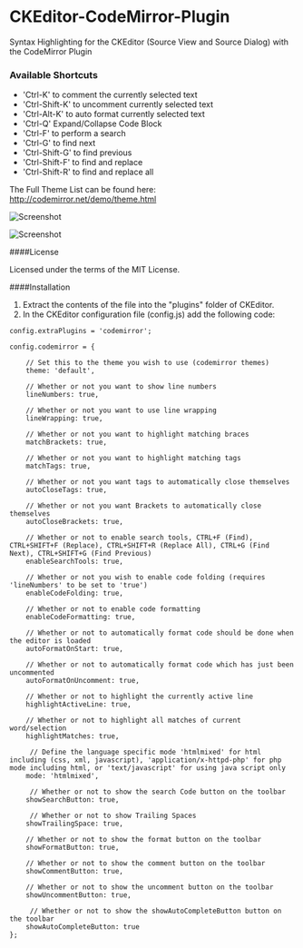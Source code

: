 CKEditor-CodeMirror-Plugin
==========================

Syntax Highlighting for the CKEditor (Source View and Source Dialog) with the CodeMirror Plugin

### Available Shortcuts
* 'Ctrl-K' to comment the currently selected text
* 'Ctrl-Shift-K' to uncomment currently selected text
* 'Ctrl-Alt-K' to auto format currently selected text
* 'Ctrl-Q' Expand/Collapse Code Block
* 'Ctrl-F' to perform a search
* 'Ctrl-G' to find next
* 'Ctrl-Shift-G' to find previous
* 'Ctrl-Shift-F' to find and replace
* 'Ctrl-Shift-R' to find and replace all

The Full Theme List can be found here: http://codemirror.net/demo/theme.html

![Screenshot](http://www.watchersnet.de/Portals/0/screenshots/dnn/CKEditorSourceView.png)

![Screenshot](http://www.watchersnet.de/Portals/0/screenshots/dnn/SourceDialog.png)

####License

Licensed under the terms of the MIT License.

####Installation

 1. Extract the contents of the file into the "plugins" folder of CKEditor.
 2. In the CKEditor configuration file (config.js) add the following code:

````
config.extraPlugins = 'codemirror';

config.codemirror = {
	
	// Set this to the theme you wish to use (codemirror themes)
	theme: 'default',
	
	// Whether or not you want to show line numbers
	lineNumbers: true,
	
	// Whether or not you want to use line wrapping
	lineWrapping: true,
	
	// Whether or not you want to highlight matching braces
	matchBrackets: true,
	
	// Whether or not you want to highlight matching tags
	matchTags: true,
	
	// Whether or not you want tags to automatically close themselves
	autoCloseTags: true,
	
	// Whether or not you want Brackets to automatically close themselves
	autoCloseBrackets: true,
	
	// Whether or not to enable search tools, CTRL+F (Find), CTRL+SHIFT+F (Replace), CTRL+SHIFT+R (Replace All), CTRL+G (Find Next), CTRL+SHIFT+G (Find Previous)
	enableSearchTools: true,
	
	// Whether or not you wish to enable code folding (requires 'lineNumbers' to be set to 'true')
	enableCodeFolding: true,
	
	// Whether or not to enable code formatting
	enableCodeFormatting: true,
	
	// Whether or not to automatically format code should be done when the editor is loaded
	autoFormatOnStart: true, 
	
	// Whether or not to automatically format code which has just been uncommented
	autoFormatOnUncomment: true,
	
	// Whether or not to highlight the currently active line
	highlightActiveLine: true,
	
	// Whether or not to highlight all matches of current word/selection
	highlightMatches: true,

     // Define the language specific mode 'htmlmixed' for html  including (css, xml, javascript), 'application/x-httpd-php' for php mode including html, or 'text/javascript' for using java script only 
	mode: 'htmlmixed',

     // Whether or not to show the search Code button on the toolbar
	showSearchButton: true,

     // Whether or not to show Trailing Spaces
	showTrailingSpace: true,
	
	// Whether or not to show the format button on the toolbar
	showFormatButton: true,
	
	// Whether or not to show the comment button on the toolbar
	showCommentButton: true,
	
	// Whether or not to show the uncomment button on the toolbar
	showUncommentButton: true,

     // Whether or not to show the showAutoCompleteButton button on the toolbar
	showAutoCompleteButton: true
};

````
